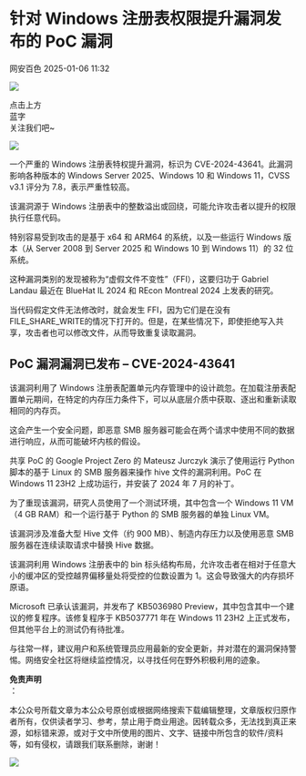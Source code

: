#  针对 Windows 注册表权限提升漏洞发布的 PoC 漏洞   
 网安百色   2025-01-06 11:32  
  
![](https://mmbiz.qpic.cn/mmbiz_png/1QIbxKfhZo5lNbibXUkeIxDGJmD2Md5vK9ZGS15PBzhF8gRBMk6V7TXMVsSxyqn3vpLuXTg82nHzLRYicg7QtVJQ/640?wx_fmt=other&from=appmsg&wxfrom=5&wx_lazy=1&wx_co=1&tp=webp "")  
  
点击上方  
蓝字  
关注我们吧~  
  
![](https://mmbiz.qpic.cn/mmbiz_jpg/1QIbxKfhZo4gHe4lvvYjW1Gl5pm3y0rsW6OWd7lRic148gciclZxo4Y6t3uHyJefJzs3yVoKe6T3G56OLNoq9KFQ/640?wx_fmt=jpeg&from=appmsg "")  
  
一个严重的 Windows 注册表特权提升漏洞，标识为 CVE-2024-43641。此漏洞影响各种版本的 Windows Server 2025、Windows 10 和 Windows 11，CVSS v3.1 评分为 7.8，表示严重性较高。  
  
该漏洞源于 Windows 注册表中的整数溢出或回绕，可能允许攻击者以提升的权限执行任意代码。  
  
特别容易受到攻击的是基于 x64 和 ARM64 的系统，以及一些运行 Windows 版本（从 Server 2008 到 Server 2025 和 Windows 10 到 Windows 11）的 32 位系统。  
  
这种漏洞类别的发现被称为“虚假文件不变性”（FFI），这要归功于 Gabriel Landau 最近在 BlueHat IL 2024 和 REcon Montreal 2024 上发表的研究。  
  
当代码假定文件无法修改时，就会发生 FFI，因为它们是在没有FILE_SHARE_WRITE的情况下打开的。但是，在某些情况下，即使拒绝写入共享，攻击者也可以修改文件，从而导致重复读取漏洞。  
## PoC 漏洞漏洞已发布 – CVE-2024-43641  
  
该漏洞利用了 Windows 注册表配置单元内存管理中的设计疏忽。在加载注册表配置单元期间，在特定的内存压力条件下，可以从底层介质中获取、逐出和重新读取相同的内存页。  
  
这会产生一个安全问题，即恶意 SMB 服务器可能会在两个请求中使用不同的数据进行响应，从而可能破坏内核的假设。  
  
共享 PoC 的 Google Project Zero 的 Mateusz Jurczyk 演示了使用运行 Python 脚本的基于 Linux 的 SMB 服务器来操作 hive 文件的漏洞利用。PoC 在 Windows 11 23H2 上成功运行，并安装了 2024 年 7 月的补丁。  
  
为了重现该漏洞，研究人员使用了一个测试环境，其中包含一个 Windows 11 VM（4 GB RAM）和一个运行基于 Python 的 SMB 服务器的单独 Linux VM。  
  
该漏洞涉及准备大型 Hive 文件（约 900 MB）、制造内存压力以及使用恶意 SMB 服务器在连续读取请求中替换 Hive 数据。  
  
该漏洞利用 Windows 注册表中的 bin 标头结构布局，允许攻击者在相对于任意大小的缓冲区的受控越界偏移量处将受控的位数设置为 1。这会导致强大的内存损坏原语。  
  
Microsoft 已承认该漏洞，并发布了 KB5036980 Preview，其中包含其中一个建议的修复程序。该修复程序于 KB5037771 年在 Windows 11 23H2 上正式发布，但其他平台上的测试仍有待批准。  
  
与往常一样，建议用户和系统管理员应用最新的安全更新，并对潜在的漏洞保持警惕。网络安全社区将继续监控情况，以寻找任何在野外积极利用的迹象。  
  
**免责声明**  
：  
  
本公众号所载文章为本公众号原创或根据网络搜索下载编辑整理，文章版权归原作者所有，仅供读者学习、参考，禁止用于商业用途。因转载众多，无法找到真正来源，如标错来源，或对于文中所使用的图片、文字、链接中所包含的软件/资料等，如有侵权，请跟我们联系删除，谢谢！  
  
![](https://mmbiz.qpic.cn/mmbiz_jpg/1QIbxKfhZo5lNbibXUkeIxDGJmD2Md5vKicbNtIkdNvibicL87FjAOqGicuxcgBuRjjolLcGDOnfhMdykXibWuH6DV1g/640?wx_fmt=other&from=appmsg&wxfrom=5&wx_lazy=1&wx_co=1&tp=webp "")  
  
